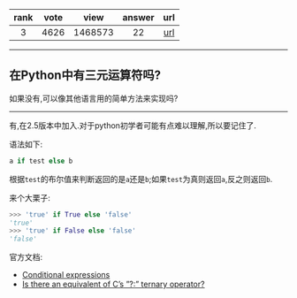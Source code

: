
| rank | vote | view | answer | url |
|:-:|:-:|:-:|:-:|:-:|
|3|4626|1468573|22| [url](http://stackoverflow.com/questions/394809/does-python-have-a-ternary-conditional-operator) |
***

## 在Python中有三元运算符吗?

如果没有,可以像其他语言用的简单方法来实现吗?

***

有,在2.5版本中加入.对于python初学者可能有点难以理解,所以要记住了.

语法如下:

```python
a if test else b
```

根据`test`的布尔值来判断返回的是`a`还是`b`;如果`test`为真则返回`a`,反之则返回`b`.

来个大栗子:

```python
>>> 'true' if True else 'false'
'true'
>>> 'true' if False else 'false'
'false'
```

官方文档:
* [Conditional expressions](https://docs.python.org/3/reference/expressions.html#conditional-expressions)
* [Is there an equivalent of C’s ”?:” ternary operator?](https://docs.python.org/3.3/faq/programming.html#is-there-an-equivalent-of-c-s-ternary-operator)


